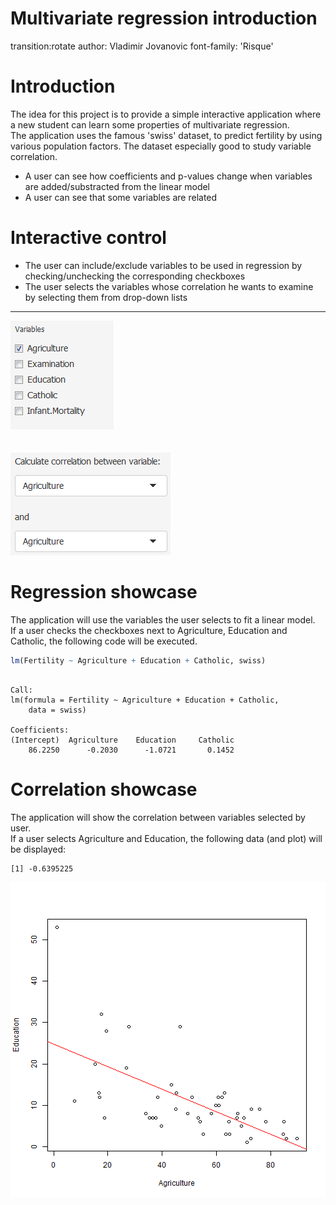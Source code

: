 Multivariate regression introduction
=====
transition:rotate
author: Vladimir Jovanovic
font-family: 'Risque'

Introduction
========================================================

The idea for this project is to provide a simple interactive application where a new student can learn some properties of multivariate regression.<br>
The application uses the famous 'swiss' dataset, to predict fertility by using various population factors. The dataset especially good to study variable correlation.

- A user can see how coefficients and p-values change when variables are added/substracted from the linear model
- A user can see that some variables are related

Interactive control
========================================================
- The user can include/exclude variables to be used in regression by checking/unchecking the corresponding checkboxes
- The user selects the variables whose correlation he wants to examine by selecting them from drop-down lists

***

![checkboxes](figures/checkbox.png)
<br>
<br>
<br>
![dropdown lists](figures/dropdown.png)

Regression showcase
========================================================
The application will use the variables the user selects to fit a linear model.<br>
If a user checks the checkboxes next to Agriculture, Education and Catholic, the following code will be executed.

```r
lm(Fertility ~ Agriculture + Education + Catholic, swiss)
```

```

Call:
lm(formula = Fertility ~ Agriculture + Education + Catholic, 
    data = swiss)

Coefficients:
(Intercept)  Agriculture    Education     Catholic  
    86.2250      -0.2030      -1.0721       0.1452  
```

Correlation showcase
========================================================
The application will show the correlation between variables selected by user.<br>
If a user selects Agriculture and Education, the following data (and plot) will be displayed:

```
[1] -0.6395225
```

![plot of chunk unnamed-chunk-3](CourseProject-figure/unnamed-chunk-3-1.png) 

